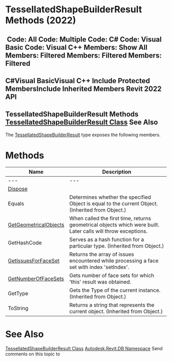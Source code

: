 # TessellatedShapeBuilderResult Methods (2022)

﻿
 Code: All Code: Multiple Code: C# Code: Visual Basic Code: Visual C++  Members: Show All Members: Filtered Members: Filtered Members: Filtered   
---  
C#Visual BasicVisual C++
Include Protected MembersInclude Inherited Members
Revit 2022 API  
---  
TessellatedShapeBuilderResult Methods  
[TessellatedShapeBuilderResult Class](16e1e032-d9fd-2708-0704-ed00b0b85441.md "TessellatedShapeBuilderResult Class") See Also  
---  
The [TessellatedShapeBuilderResult](16e1e032-d9fd-2708-0704-ed00b0b85441.md "TessellatedShapeBuilderResult Class") type exposes the following members.
# Methods
| Name | Description |
| --- | --- |
| --- | --- | --- |
| [Dispose](c6fe4067-905b-9f4a-7403-ec7ee52a5ca7.md "Dispose Method") |
| Equals | Determines whether the specified Object is equal to the current Object. (Inherited from Object.) |
| [GetGeometricalObjects](3c5c4efb-8960-869f-76c0-338979e5a484.md "GetGeometricalObjects Method") | When called the first time, returns geometrical objects which were built. Later calls will throw exceptions. |
| GetHashCode | Serves as a hash function for a particular type.  (Inherited from Object.) |
| [GetIssuesForFaceSet](9063460c-2dd8-a00e-6519-8733117870cb.md "GetIssuesForFaceSet Method") | Returns the array of issues encountered while processing a face set with index 'setIndex'. |
| [GetNumberOfFaceSets](c5e36953-ef39-f868-f49b-313db8055bcc.md "GetNumberOfFaceSets Method") | Gets number of face sets for which 'this' result was obtained. |
| GetType | Gets the Type of the current instance. (Inherited from Object.) |
| ToString | Returns a string that represents the current object. (Inherited from Object.) |

# See Also
[TessellatedShapeBuilderResult Class](16e1e032-d9fd-2708-0704-ed00b0b85441.md "TessellatedShapeBuilderResult Class")
[Autodesk.Revit.DB Namespace](87546ba7-461b-c646-cbb1-2cb8f5bff8b2.md "Autodesk.Revit.DB Namespace")
Send comments on this topic to 